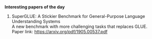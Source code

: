 

**Interesting papers of the day**

1. SuperGLUE: A Stickier Benchmark for General-Purpose Language Understanding Systems  
A new benchmark with more challenging tasks that replaces GLUE.  
Paper link: https://arxiv.org/pdf/1905.00537.pdf  



